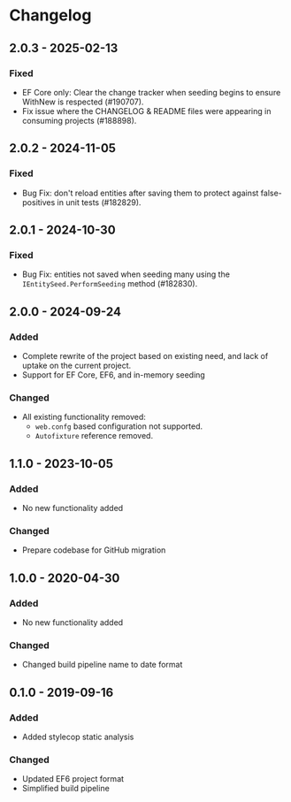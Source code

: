 # Changelog

## 2.0.3 - 2025-02-13
### Fixed
- EF Core only: Clear the change tracker when seeding begins to ensure WithNew is respected (#190707).
- Fix issue where the CHANGELOG & README files were appearing in consuming projects (#188898).

## 2.0.2 - 2024-11-05
### Fixed
- Bug Fix: don't reload entities after saving them to protect against false-positives in unit tests (#182829).

## 2.0.1 - 2024-10-30
### Fixed
- Bug Fix: entities not saved when seeding many using the `IEntitySeed.PerformSeeding` method (#182830).

## 2.0.0 - 2024-09-24
### Added
- Complete rewrite of the project based on existing need, and lack of uptake on the current project.
- Support for EF Core, EF6, and in-memory seeding 

### Changed
- All existing functionality removed:
   - `web.confg` based configuration not supported.
   - `Autofixture` reference removed.

## 1.1.0 - 2023-10-05
### Added
- No new functionality added

### Changed
- Prepare codebase for GitHub migration

## 1.0.0 - 2020-04-30
### Added
- No new functionality added

### Changed
- Changed build pipeline name to date format

## 0.1.0 - 2019-09-16
### Added
- Added stylecop static analysis

### Changed
- Updated EF6 project format 
- Simplified build pipeline